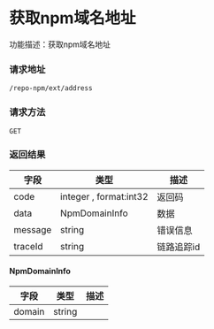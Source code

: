 # 获取npm域名地址
功能描述：获取npm域名地址

### 请求地址
```
/repo-npm/ext/address
```

### 请求方法
`GET`




### 返回结果
| 字段 | 类型 | 描述 |
| -------- | -------- | -------- |
| code     | integer , format:int32  | 返回码 |
| data     | NpmDomainInfo   | 数据 |
| message     | string   | 错误信息 |
| traceId     | string   | 链路追踪id |
#### NpmDomainInfo
| 字段 | 类型 | 描述 |
| -------- | -------- | -------- |
| domain     | string   |  |

